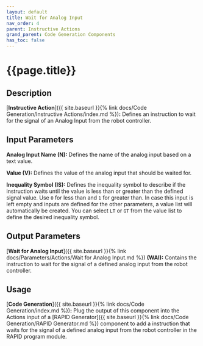 ```yaml
---
layout: default
title: Wait for Analog Input
nav_order: 4
parent: Instructive Actions
grand_parent: Code Generation Components
has_toc: false
---
```


# **{{page.title}}**

## **Description**

[**Instructive Action**]({{ site.baseurl }}{% link docs/Code Generation/Instructive Actions/index.md %})**:** 
Defines an instruction to wait for the signal of an Analog Input from the robot controller.

## **Input Parameters**

**Analog Input Name (N):** Defines the name of the analog input based on a text value.

**Value (V):** Defines the value of the analog input that should be waited for.

**Inequality Symbol (IS):** Defines the inequality symbol to describe if the instruction waits until the value is less than or greater than the defined signal value. Use `0` for less than and `1` for greater than. In case this input is left empty and inputs are defined for the other parameters, a value list will automatically be created. You can select `LT` or `GT` from the value list to define the desired inequality symbol.

## **Output Parameters**

[**Wait for Analog Input**]({{ site.baseurl }}{% link docs/Parameters/Actions/Wait for Analog Input.md %}) **(WAI):**  Contains the instruction to wait for the signal of a defined analog input from the robot controller.

## **Usage**

[**Code Generation**]({{ site.baseurl }}{% link docs/Code Generation/index.md %})**:** Plug the output of this component into the Actions input of a [RAPID Generator]({{ site.baseurl }}{% link docs/Code Generation/RAPID Generator.md %}) component to add a instruction that waits for the signal of a defined analog input from the robot controller in the RAPID program module.
